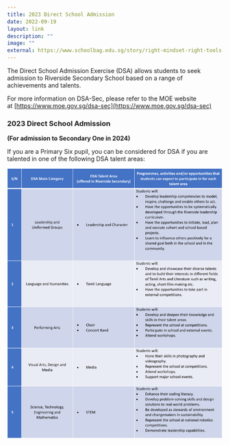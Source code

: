 ```yaml
---
title: 2023 Direct School Admission
date: 2022-09-19
layout: link
description: ""
image: ""
external: https://www.schoolbag.edu.sg/story/right-mindset-right-tools-right-results
---
```

The Direct School Admission Exercise (DSA) allows students to seek admission to Riverside Secondary School based on a range of achievements and talents.

  

For more information on DSA-Sec, please refer to the MOE website at [https://www.moe.gov.sg/dsa-sec](https://www.moe.gov.sg/dsa-sec)

  

### 2023 Direct School Admission

**(For admission to Secondary One in 2024)**

If you are a Primary Six pupil, you can be considered for DSA if you are talented in one of the following DSA talent areas:

![](/images/dsa%202023%20v3.png)